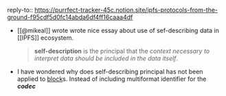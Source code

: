 reply-to:: https://purrfect-tracker-45c.notion.site/ipfs-protocols-from-the-ground-f95cdf5d0fc14abda6df4ff16caaa4df

- [[@mikeal]] wrote wrote nice essay about use of sef-describing data in [[IPFS]] ecosystem. 
  > **self-description** is the principal that the *context necessary to interpret data should be included in the data itself*.
- I have wondered why does self-describing principal has not been applied to [block](https://ipld.io/docs/intro/primer/#blocks-vs-nodes)s. Instead of including multiformat identifier for the ***codec***